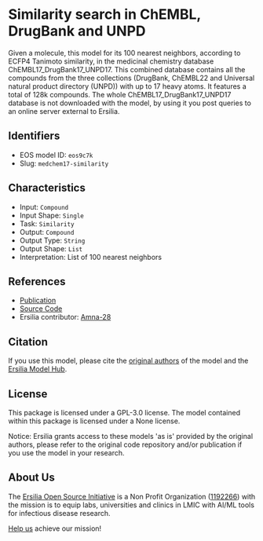 # Similarity search in ChEMBL, DrugBank and UNPD

Given a molecule, this model for its 100 nearest neighbors, according to ECFP4 Tanimoto similarity, in the medicinal chemistry database ChEMBL17\_DrugBank17\_UNPD17. This combined database contains all the compounds from the three collections (DrugBank, ChEMBL22 and Universal natural product directory (UNPD)) with up to 17 heavy atoms. It features a total of 128k compounds. The whole ChEMBL17\_DrugBank17\_UNPD17 database is not downloaded with the model, by using it you post queries to an online server external to Ersilia.

## Identifiers

* EOS model ID: `eos9c7k`
* Slug: `medchem17-similarity`

## Characteristics

* Input: `Compound`
* Input Shape: `Single`
* Task: `Similarity`
* Output: `Compound`
* Output Type: `String`
* Output Shape: `List`
* Interpretation: List of 100 nearest neighbors

## References

* [Publication](https://onlinelibrary.wiley.com/doi/abs/10.1002/minf.201900031)
* [Source Code](https://gdb-medchem-simsearch.gdb.tools/)
* Ersilia contributor: [Amna-28](https://github.com/Amna-28)

## Citation

If you use this model, please cite the [original authors](https://onlinelibrary.wiley.com/doi/abs/10.1002/minf.201900031) of the model and the [Ersilia Model Hub](https://github.com/ersilia-os/ersilia/blob/master/CITATION.cff).

## License

This package is licensed under a GPL-3.0 license. The model contained within this package is licensed under a None license.

Notice: Ersilia grants access to these models 'as is' provided by the original authors, please refer to the original code repository and/or publication if you use the model in your research.

## About Us

The [Ersilia Open Source Initiative](https://ersilia.io) is a Non Profit Organization ([1192266](https://register-of-charities.charitycommission.gov.uk/charity-search/-/charity-details/5170657/full-print)) with the mission is to equip labs, universities and clinics in LMIC with AI/ML tools for infectious disease research.

[Help us](https://www.ersilia.io/donate) achieve our mission!